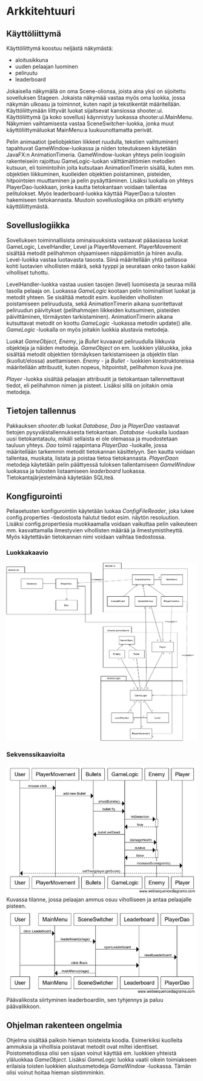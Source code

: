 # Arkkitehtuuri

## Käyttöliittymä

Käyttöliittymä koostuu neljästä näkymästä:
- aloitusikkuna
- uuden pelaajan luominen
- peliruutu
- leaderboard

Jokaisella näkymällä on oma Scene-olionsa, joista aina yksi on sijoitettu sovelluksen Stageen. Jokaista näkymää vastaa myös oma luokka, jossa näkymän ulkoasu ja toiminnot, kuten napit ja tekstikentät määritellään. Käyttöliittymään liittyvät luokat sijaitsevat kansiossa shooter.ui. Käyttöliittymä (ja koko sovellus) käynnistyy luokassa shooter.ui.MainMenu. Näkymien vaihtamisesta vastaa SceneSwitcher-luokka, jonka muut käyttöliittymäluokat MainMenu:a luukuunottamatta perivät.

Pelin animaatiot (peliobjektien liikkeet ruudulla, tekstien vaihtuminen) tapahtuvat GameWindow-luokassa ja niiden toteutukseen käytetään JavaFX:n AnimationTimeria. GameWindow-luokan yhteys pelin loogisiin rakenteiseiin rajoittuu GameLogic-luokan välttämättömien metodien kutsuun, eli toimintoihin joita kutsutaan AnimationTimerin sisällä, kuten mm. objektien liikkuminen, kuolleiden objektien poistaminen, pisteiden, hitpointsien muuttaminen ja pelin pysäyttäminen. Lisäksi luokalla on yhteys PlayerDao-luokkaan, jonka kautta tietokantaan voidaan tallentaa pelitulokset. Myös leaderboard-luokka käyttää PlayerDao:a tulosten hakemiseen tietokannasta. Muutoin sovelluslogiikka on pitkälti eriytetty käyttöliittymästä. 

## Sovelluslogiikka

Sovelluksen toiminnallisista ominaisuuksista vastaavat pääasiassa luokat GameLogic, LevelHandler, Level ja PlayerMovement. PlayerMovement sisältää metodit pelihahmon ohjaamiseen näppäimistön ja hiiren avulla. Level-luokka vastaa luotavasta tasosta. Siinä määritellään yhtä pelitasoa kohti luotavien vihollisten määrä, sekä tyyppi ja seurataan onko tason kaikki viholliset tuhottu.

LevelHandler-luokka vastaa uusien tasojen (level) luomisesta ja seuraa millä tasolla pelaaja on. Luokassa _GameLogic_ kootaan pelin toiminalliset luokat ja metodit yhteen. Se sisältää metodit esim. kuolleiden vihollisten poistamiseen peliruudusta, sekä AnimationTimerin aikana suoritettavat peliruudun päivitykset (pelihahmojen liikkeiden kutsuminen, pisteiden päivittäminen, törmäysten tarkistaminen). AnimationTimerin aikana kutsuttavat metodit on koottu _GameLogic_ -luokassa metodin update() alle. _GameLogic_ -luokalla on myös joitakin luokkia alustavia metodeja.

Luokat _GameObject_, _Enemy_, ja _Bullet_ kuvaavat peliruudulla liikkuvia objekteja ja näiden metodeja. _GameObject_ on em. luokkien yläluokka, joka sisältää metodit objektien törmäyksen tarkistamiseen ja objektin tilan (kuollut/elossa) asettamiseen. _Enemy_ - ja _Bullet_ - luokkien konstruktoreissa määritellään attribuutit, kuten nopeus, hitpointsit, pelihahmon kuva jne.

_Player_ -luokka sisältää pelaajan attribuutit ja tietokantaan tallennettavat tiedot, eli pelihahmon nimen ja pisteet. Lisäksi sillä on joitakin omia metodeja.  

## Tietojen tallennus

Pakkauksen _shooter.db_ luokat _Database_, _Dao_ ja _PlayerDao_ vastaavat tietojen pysyväistallennuksesta tietokantaan. _Database_ -luokalla luodaan uusi tietokantataulu, mikäli sellaista ei ole olemassa ja muodostetaan tauluun yhteys. _Dao_ toimii rajapintana _PlayerDao_ -luokalle, jossa määritellään tarkemmin metodit tietokannan käsittelyyn. Sen kautta voidaan tallentaa, muokata, listata ja poistaa tietoa tietokannasta. _PlayerDaon_ metodeja käytetään pelin päättyessä tuloksen tallentamiseen _GameWindow_ luokassa ja tulosten listaamiseen _leaderboard_ luokassa. Tietokantajärjestelmänä käytetään SQLiteä. 

## Kongfigurointi 

Peliasetusten konfigurointiin käytetään luokaa _ConfigFileReader_, joka lukee config.properties -tiedostosta halutut tiedot esim. näytön resoluution. Lisäksi config.propertiesia muokkaamalla voidaan vaikuttaa pelin vaikeuteen mm. kasvattamalla ilmestyvien vihollisten määrää ja ilmestymistiheyttä. Myös käytettävän tietokannan nimi voidaan vaihtaa tiedostossa.

### Luokkakaavio
<img src="https://github.com/chipfrog/ot-harjoitustyo/blob/master/shooter/dokumentaatio/kuvat/kaavio.png">

### Sekvenssikaavioita
<img src="https://github.com/chipfrog/ot-harjoitustyo/blob/master/shooter/dokumentaatio/kuvat/bulletPath.png">
Kuvassa tilanne, jossa pelaajan ammus osuu viholliseen ja antaa pelaajalle pisteen.

<img src="https://github.com/chipfrog/ot-harjoitustyo/blob/master/shooter/dokumentaatio/kuvat/leaderboardReset.png">
Päävalikosta siirtyminen leaderboardiin, sen tyhjennys ja paluu päävalikkoon.

## Ohjelman rakenteen ongelmia

Ohjelma sisältää paikoin hieman toisteista koodia. Esimerkiksi kuolleita ammuksia ja vihollisia poistavat metodit ovat miltei identtiset. Poistometodissa olisi sen sijaan voinut käyttää em. luokkien yhteistä yläluokkaa _GameObject_. Lisäksi _GameLogic_ luokka vaatii oikein toimiakseen erilaisia toisten luokkien alustusmetodeja _GameWindow_ -luokassa. Tämän olisi voinut hoitaa hieman siistimminkin. 
